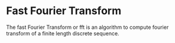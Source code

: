 # Fast Fourier Transform
The fast Fourier Transform or fft is an algorithm to compute fourier transform of a finite length discrete sequence.
